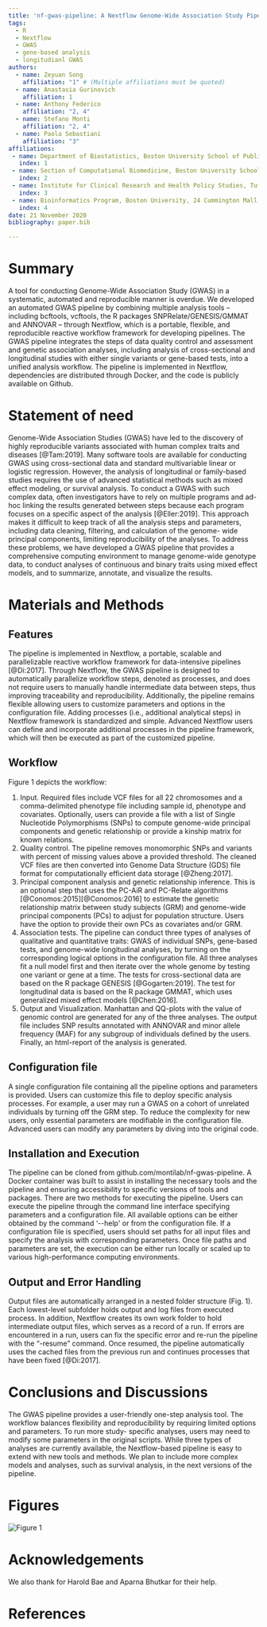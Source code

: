 ```yaml
---
title: 'nf-gwas-pipeline: A Nextflow Genome-Wide Association Study Pipeline'
tags:
  - R
  - Nextflow
  - GWAS
  - gene-based analysis
  - longitudianl GWAS
authors:
  - name: Zeyuan Song
    affiliation: "1" # (Multiple affiliations must be quoted)
  - name: Anastasia Gurinovich
    affiliation: 1
  - name: Anthony Federico
    affiliation: "2, 4"
  - name: Stefano Monti
    affiliation: "2, 4"
  - name: Paola Sebastiani
    affiliation: "3"
affiliations:
 - name: Department of Biostatistics, Boston University School of Public Health, 801 Massachusetts Avenue 3rd Floor, Boston, MA 02218, USA
   index: 1
 - name: Section of Computational Biomedicine, Boston University School of Medicine, 72 East Concord St., Boston, MA 02218, USA
   index: 2
 - name: Institute for Clinical Research and Health Policy Studies, Tufts Medical Center, 800 Washington Street, Boston, MA 02111, USA
   index: 3
 - name: Bioinformatics Program, Boston University, 24 Cummington Mall, Boston, MA 02215, USA
   index: 4
date: 21 November 2020
bibliography: paper.bib

---
```


# Summary

A tool for conducting Genome-Wide Association Study (GWAS) in a systematic, automated and reproducible manner is overdue. We developed an automated GWAS pipeline by combining multiple analysis tools – including bcftools, vcftools, the R packages SNPRelate/GENESIS/GMMAT and ANNOVAR – through Nextflow, which is a portable, flexible, and reproducible reactive workflow framework for developing pipelines. The GWAS pipeline integrates the steps of data quality control and assessment and genetic association analyses, including analysis of cross-sectional and longitudinal studies with either single variants or gene-based tests, into a unified analysis workflow. The pipeline is implemented in Nextflow, dependencies are distributed through Docker, and the code is publicly available on Github.

# Statement of need

Genome-Wide Association Studies (GWAS) have led to the discovery of highly reproducible variants associated with human complex traits and diseases [@Tam:2019]. Many software tools are available for conducting GWAS using cross-sectional data and standard multivariable linear or logistic regression. However, the analysis of longitudinal or family-based studies requires the use of advanced statistical methods such as mixed effect modeling, or survival analysis. To conduct a GWAS with such complex data, often investigators have to rely on multiple programs and ad-hoc linking the results generated between steps because each program focuses on a specific aspect of the analysis [@Eller:2019]. This approach makes it difficult to keep track of all the analysis steps and parameters, including data cleaning, filtering, and calculation of the genome- wide principal components, limiting reproducibility of the analyses. To address these problems, we have developed a GWAS pipeline that provides a comprehensive computing environment to manage genome-wide genotype data, to conduct analyses of continuous and binary traits using mixed effect models, and to summarize, annotate, and visualize the results.

# Materials and Methods
## Features
The pipeline is implemented in Nextflow, a portable, scalable and parallelizable reactive workflow framework for data-intensive pipelines [@Di:2017]. Through Nextflow, the GWAS pipeline is designed to automatically parallelize workflow steps, denoted as processes, and does not require users to manually handle intermediate data between steps, thus improving traceability and reproducibility. Additionally, the pipeline remains flexible allowing users to customize parameters and options in the configuration file. Adding processes (i.e., additional analytical steps) in Nextflow framework is standardized and simple. Advanced Nextflow users can define and incorporate additional processes in the pipeline framework, which will then be executed as part of the customized pipeline.

## Workflow
Figure 1 depicts the workflow:
1. Input. Required files include VCF files for all 22 chromosomes and a comma-delimited phenotype file including sample id, phenotype and covariates. Optionally, users can provide a file with a list of Single Nucleotide Polymorphisms (SNPs) to compute genome-wide principal components and genetic relationship or provide a kinship matrix for known relations.
2. Quality control. The pipeline removes monomorphic SNPs and variants with percent of missing values above a provided threshold. The cleaned VCF files are then converted into Genome Data Structure (GDS) file format for computationally efficient data storage [@Zheng:2017].
3. Principal component analysis and genetic relationship inference. This is an optional step that uses the PC-AiR and PC-Relate algorithms [@Conomos:2015][@Conomos:2016] to estimate the genetic relationship matrix between study subjects (GRM) and genome-wide principal components (PCs) to adjust for population structure. Users have the option to provide their own PCs as covariates and/or GRM.
4. Association tests. The pipeline can conduct three types of analyses of qualitative and quantitative traits: GWAS of individual SNPs, gene-based tests, and genome-wide longitudinal analyses, by turning on the corresponding logical options in the configuration file. All three analyses fit a null model first and then iterate over the whole genome by testing one variant or gene at a time. The tests for cross-sectional data are based on the R package GENESIS [@Gogarten:2019]. The test for longitudinal data is based on the R package GMMAT, which uses generalized mixed effect models [@Chen:2016].
5. Output and Visualization. Manhattan and QQ-plots with the value of genomic control are generated for any of the three analyses. The output file includes SNP results annotated with ANNOVAR and minor allele frequency (MAF) for any subgroup of individuals defined by the users. Finally, an html-report of the analysis is generated.

## Configuration file
A single configuration file containing all the pipeline options and parameters is provided. Users can customize this file to deploy specific analysis processes. For example, a user may run a GWAS on a cohort of unrelated individuals by turning off the GRM step. To reduce the complexity for new users, only essential parameters are modifiable in the configuration file. Advanced users can modify any parameters by diving into the original code.

## Installation and Execution
The pipeline can be cloned from github.com/montilab/nf-gwas-pipeline. A Docker container was built to assist in installing the necessary tools and the pipeline and ensuring accessibility to specific versions of tools and packages.
There are two methods for executing the pipeline. Users can execute the pipeline through the command line interface specifying parameters and a configuration file. All available options can be either obtained by the command ‘--help' or from the configuration file. If a configuration file is specified, users should set paths for all input files and specify the analysis with corresponding parameters. Once file paths and parameters are set, the execution can be either run locally or scaled up to various high-performance computing environments.

## Output and Error Handling
Output files are automatically arranged in a nested folder structure (Fig. 1). Each lowest-level subfolder holds output and log files from executed process. In addition, Nextflow creates its own work folder to hold intermediate output files, which serves as a record of a run. If errors are encountered in a run, users can fix the specific error and re-run the pipeline with the “-resume” command. Once resumed, the pipeline automatically uses the cached files from the previous run and continues processes that have been fixed [@Di:2017].

# Conclusions and Discussions
The GWAS pipeline provides a user-friendly one-step analysis tool. The workflow balances flexibility and reproducibility by requiring limited options and parameters. To run more study- specific analyses, users may need to modify some parameters in the original scripts. While three types of analyses are currently available, the Nextflow-based pipeline is easy to extend with new tools and methods. We plan to include more complex models and analyses, such as survival analysis, in the next versions of the pipeline.

# Figures
![Figure 1](https://github.com/montilab/nf-gwas-pipeline/README_files/figure-gfm/unnamed-chunk-3-1.png)

# Acknowledgements
We also thank for Harold Bae and Aparna Bhutkar for their help.

# References
